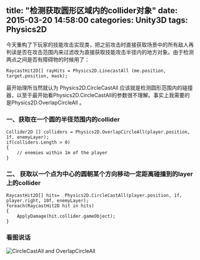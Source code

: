 title: "检测获取圆形区域内的collider对象"
date: 2015-03-20 14:58:00
categories: Unity3D
tags: Physics2D
---
今天重构了下玩家的技能攻击实现类，把之前攻击时直接获取场景中的所有敌人再判读是否在攻击范围内来过滤改为直接获取技能攻击半径内的地方对象。由于检测两点之间是否有障碍物的时候用了：

```
RaycastHit2D[] rayHits = Physics2D.LinecastAll (me.position, target.position, mask);
```

最开始理所当然就认为 Physics2D.CircleCastAll 应该就是检测圆形范围内的碰撞器，以至于最开始看Physics2D.CircleCastAll的参数很不理解。事实上我需要的是Physics2D.OverlapCircleAll 。
### 一、获取在一个圆的半径范围内的collider

```
Collider2D [] colliders = Physics2D.OverlapCircleAll(player.position, 1f, enemyLayer);
if(colliders.Length > 0)
{
	// enemies within 1m of the player
}
```

### 二、 获取以一个点为中心的圆朝某个方向移动一定距离碰撞到的layer上的collider

```
RaycastHit2D[] hits=  Physics2D.CircleCastAll(player.position, 1f, player.right, 10f, enemyLayer);
foreach(RaycastHit2D hit in hits)
{
	ApplyDamage(hit.collider.gameObject);
}
```

### 看图说话
![CircleCastAll and OverlapCircleAll](/images/24166795-E46D-45D3-A5A4-F7A75C266F50.jpg)
